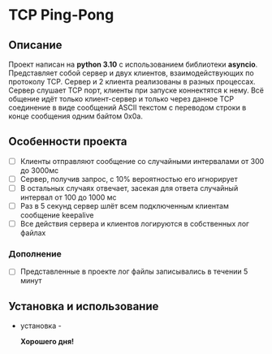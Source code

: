 # TCP Ping-Pong

## Описание
Проект написан на **python 3.10** с использованием библиотеки **asyncio**. 
Представляет собой сервер и двух клиентов, взаимодействующих по протоколу TCP.
Сервер и 2 клиента реализованы в разных процессах. Сервер слушает TCP порт, клиенты при запуске коннектятся к нему. Всё общение идёт только клиент-сервер и только через данное TCP соединение в виде сообщений ASCII текстом с переводом строки в конце сообщения одним байтом 0x0a.

## Особенности проекта
- [ ] Клиенты отправляют сообщение со случайными интервалами от 300 до 3000мс
- [ ] Сервер, получив запрос, с 10% вероятностью его игнорирует
- [ ] В остальных случаях отвечает, засекая для ответа случайный интервал от 100 до 1000 мс
- [ ] Раз в 5 секунд сервер шлёт всем подключенным клиентам сообщение keepalive
- [ ] Все действия сервера и клиентов логируются в собственных лог файлах

### Дополнение
- [ ] Представленные в проекте лог файлы записывались в течении 5 минут

## Установка и использование
- установка -  

  **Хорошего дня!**
